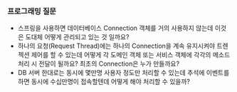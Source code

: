 ### 프로그래밍 질문
- 스프링을 사용하면 데이터베이스 Connection 객체를 거의 사용하지 않는데 이것은 도대체 어떻게 관리되고 있는 것 일까요? 
- 하나의 요청(Request Thread)에는 하나의 Connection을 계속 유지시켜야 트렌젝션 제어를 할 수 있는데 어떻게 각 도메인 객체 또는 서비스 객체에 각각의 메소드 처리 시 전달이 될까요? 최초의 Connection은 누가 만들까요? 
- DB 서버 한대로는 동시에 몇만명 사용자 정도만 처리할 수 있는데 추석에 이벤트를 하면 동시에 수십만명이 접속할텐데 어떻게 해야 처리할 수 있을까? 